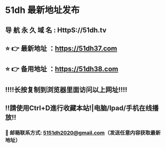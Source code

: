 #  51dh 最新地址发布 
##  导 航 永 久 域 名  :  HttpS://51dh.tv
## ⭐️ 👉 最新地址 ：https://51dh37.com
## ⭐️ 👉 备用地址 ：https://51dh38.com
## ‼️‼️长按复制到浏览器里面访问以上网址‼️‼️
## ‼️請使用Ctrl+D進行收藏本站!|电脑/Ipad/手机在线播放‼️
### 📧 邮箱联系方式: 5151dh2020@gmail.com（发送任意内容获取最新地址）
